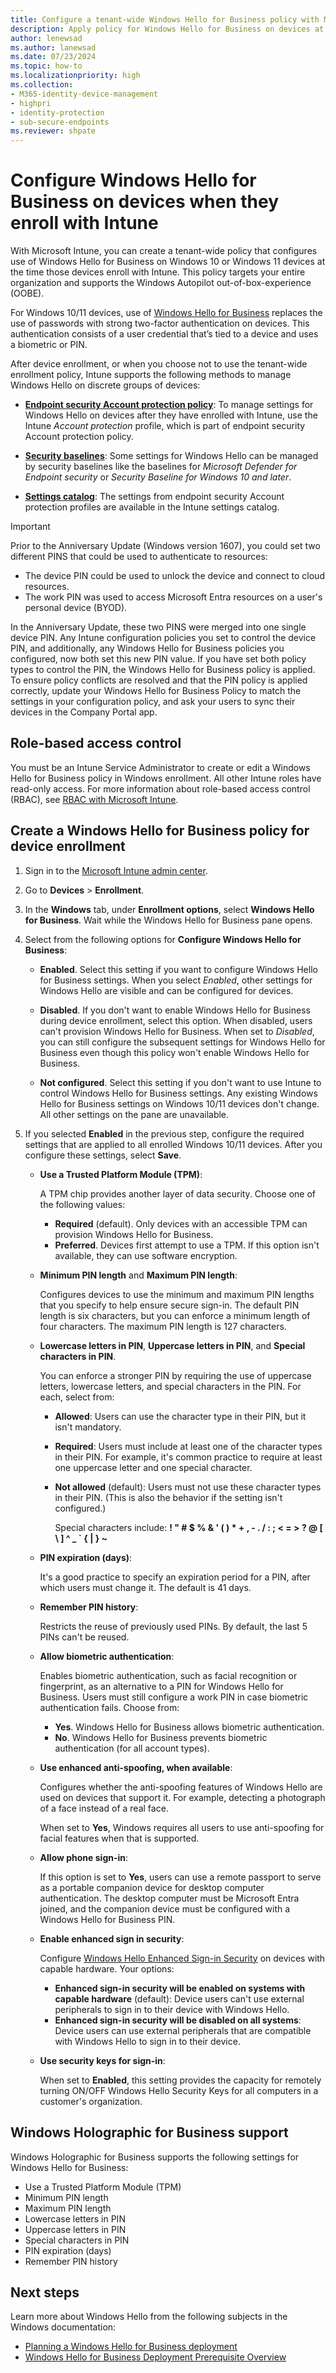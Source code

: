 ```yaml
---
title: Configure a tenant-wide Windows Hello for Business policy with Microsoft Intune
description: Apply policy for Windows Hello for Business on devices at the time they enroll with Microsoft Intune
author: lenewsad
ms.author: lanewsad
ms.date: 07/23/2024
ms.topic: how-to
ms.localizationpriority: high
ms.collection:
- M365-identity-device-management
- highpri
- identity-protection
- sub-secure-endpoints
ms.reviewer: shpate
---
```


# Configure Windows Hello for Business on devices when they enroll with Intune

With Microsoft Intune, you can create a tenant-wide policy that configures use of Windows Hello for Business on Windows 10 or Windows 11 devices at the time those devices enroll with Intune. This policy targets your entire organization and supports the Windows Autopilot out-of-box-experience (OOBE).

For Windows 10/11 devices, use of [Windows Hello for Business](/windows/security/identity-protection/hello-for-business/hello-overview) replaces the use of passwords with strong two-factor authentication on devices. This authentication consists of a user credential that’s tied to a device and uses a biometric or PIN.

After device enrollment, or when you choose not to use the tenant-wide enrollment policy, Intune supports the following methods to manage Windows Hello on discrete groups of devices:

- [**Endpoint security Account protection policy**](../protect/endpoint-security-account-protection-policy.md): To manage settings for Windows Hello on devices after they have enrolled with Intune, use the Intune *Account protection* profile, which is part of endpoint security Account protection policy.

- [**Security baselines**](../protect/security-baselines.md): Some settings for Windows Hello can be managed by security baselines like the baselines for *Microsoft Defender for Endpoint security* or *Security Baseline for Windows 10 and later*.

- [**Settings catalog**](../configuration/settings-catalog.md): The settings from endpoint security Account protection profiles are available in the Intune settings catalog.

> [!IMPORTANT]
> Prior to the Anniversary Update (Windows version 1607), you could set two different PINS that could be used to authenticate to resources:
>
> - The device PIN could be used to unlock the device and connect to cloud resources.
> - The work PIN was used to access Microsoft Entra resources on a user's personal device (BYOD).
>
> In the Anniversary Update, these two PINS were merged into one single device PIN.
> Any Intune configuration policies you set to control the device PIN, and additionally, any Windows Hello for Business policies you configured, now both set this new PIN value.
> If you have set both policy types to control the PIN, the Windows Hello for Business policy is applied.
> To ensure policy conflicts are resolved and that the PIN policy is applied correctly, update your Windows Hello for Business Policy to match the settings in your configuration policy, and ask your users to sync their devices in the Company Portal app.

## Role-based access control

You must be an Intune Service Administrator to create or edit a Windows Hello for Business policy in Windows enrollment. All other Intune roles have read-only access. For more information about role-based access control (RBAC), see [RBAC with Microsoft Intune](../fundamentals/role-based-access-control.md).

## Create a Windows Hello for Business policy for device enrollment

1. Sign in to the [Microsoft Intune admin center](https://go.microsoft.com/fwlink/?linkid=2109431).

2. Go to **Devices** > **Enrollment**.

3. In the **Windows** tab, under **Enrollment options**, select **Windows Hello for Business**. Wait while the Windows Hello for Business pane opens.

4. Select from the following options for **Configure Windows Hello for Business**:

   - **Enabled**. Select this setting if you want to configure Windows Hello for Business settings. When you select *Enabled*, other settings for Windows Hello are visible and can be configured for devices.

   - **Disabled**. If you don't want to enable Windows Hello for Business during device enrollment, select this option. When disabled, users can't provision Windows Hello for Business. When set to *Disabled*, you can still configure the subsequent settings for Windows Hello for Business even though this policy won't enable Windows Hello for Business.

   - **Not configured**. Select this setting if you don't want to use Intune to control Windows Hello for Business settings. Any existing Windows Hello for Business settings on Windows 10/11 devices don't change. All other settings on the pane are unavailable.

5. If you selected **Enabled** in the previous step, configure the required settings that are applied to all enrolled Windows 10/11 devices. After you configure these settings, select **Save**.

   - **Use a Trusted Platform Module (TPM)**:

     A TPM chip provides another layer of data security. Choose one of the following values:

     - **Required** (default). Only devices with an accessible TPM can provision Windows Hello for Business.
     - **Preferred**. Devices first attempt to use a TPM. If this option isn't available, they can use software encryption.

   - **Minimum PIN length** and **Maximum PIN length**:

     Configures devices to use the minimum and maximum PIN lengths that you specify to help ensure secure sign-in. The default PIN length is six characters, but you can enforce a minimum length of four characters. The maximum PIN length is 127 characters.

   - **Lowercase letters in PIN**, **Uppercase letters in PIN**, and **Special characters in PIN**.

     You can enforce a stronger PIN by requiring the use of uppercase letters, lowercase letters, and special characters in the PIN. For each, select from:

     - **Allowed**: Users can use the character type in their PIN, but it isn't mandatory.

     - **Required**: Users must include at least one of the character types in their PIN. For example, it's common practice to require at least one uppercase letter and one special character.

     - **Not allowed** (default): Users must not use these character types in their PIN. (This is also the behavior if the setting isn't configured.)

       Special characters include: **! " # $ % &amp; ' ( ) &#42; + , - . / : ; &lt; = &gt; ? @ [ \ ] ^ _ &#96; { &#124; } ~**

   - **PIN expiration (days)**:

     It's a good practice to specify an expiration period for a PIN, after which users must change it. The default is 41 days.

   - **Remember PIN history**:

     Restricts the reuse of previously used PINs. By default, the last 5 PINs can't be reused.

   - **Allow biometric authentication**:

     Enables biometric authentication, such as facial recognition or fingerprint, as an alternative to a PIN for Windows Hello for Business. Users must still configure a work PIN in case biometric authentication fails. Choose from:

     - **Yes**. Windows Hello for Business allows biometric authentication.
     - **No**. Windows Hello for Business prevents biometric authentication (for all account types).

   - **Use enhanced anti-spoofing, when available**:

     Configures whether the anti-spoofing features of Windows Hello are used on devices that support it. For example, detecting a photograph of a face instead of a real face.

     When set to **Yes**, Windows requires all users to use anti-spoofing for facial features when that is supported.

   - **Allow phone sign-in**:

     If this option is set to **Yes**, users can use a remote passport to serve as a portable companion device for desktop computer authentication. The desktop computer must be Microsoft Entra joined, and the companion device must be configured with a Windows Hello for Business PIN.

   - **Enable enhanced sign in security**:

      Configure [Windows Hello Enhanced Sign-in Security](/windows-hardware/design/device-experiences/windows-hello-enhanced-sign-in-security) on devices with capable hardware. Your options:

      - **Enhanced sign-in security will be enabled on systems with capable hardware** (default): Device users can't use external peripherals to sign in to their device with Windows Hello.
      - **Enhanced sign-in security will be disabled on all systems**: Device users can use external peripherals that are compatible with Windows Hello to sign in to their device.

   - **Use security keys for sign-in**:

     When set to **Enabled**, this setting provides the capacity for remotely turning ON/OFF Windows Hello Security Keys for all computers in a customer's organization.

## Windows Holographic for Business support

Windows Holographic for Business supports the following settings for Windows Hello for Business:

- Use a Trusted Platform Module (TPM)
- Minimum PIN length
- Maximum PIN length
- Lowercase letters in PIN
- Uppercase letters in PIN
- Special characters in PIN
- PIN expiration (days)
- Remember PIN history

## Next steps

Learn more about Windows Hello from the following subjects in the Windows documentation:

- [Planning a Windows Hello for Business deployment](/windows/security/identity-protection/hello-for-business/hello-planning-guide)
- [Windows Hello for Business Deployment Prerequisite Overview](/windows/security/identity-protection/hello-for-business/hello-identity-verification)
